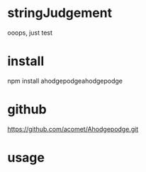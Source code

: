 # stringJudgement
ooops, just test
 
# install
npm install ahodgepodgeahodgepodge
 
# github
https://github.com/acomet/Ahodgepodge.git
 
# usage

